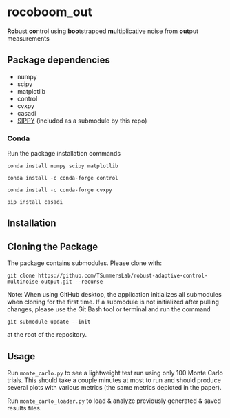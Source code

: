 # rocoboom_out

**Ro**bust **co**ntrol using **boo**tstrapped **m**ultiplicative noise from **out**put measurements

## Package dependencies
- numpy
- scipy
- matplotlib
- control 
- cvxpy
- casadi
- [SIPPY](https://github.com/CPCLAB-UNIPI/SIPPY) (included as a submodule by this repo)

### Conda 

Run the package installation commands

```
conda install numpy scipy matplotlib
```

```
conda install -c conda-forge control
```

```
conda install -c conda-forge cvxpy
```

```
pip install casadi
```

## Installation

## Cloning the Package
The package contains submodules. Please clone with:
```
git clone https://github.com/TSummersLab/robust-adaptive-control-multinoise-output.git --recurse
```
Note: When using GitHub desktop, the application initializes all submodules when cloning for the first time.
If a submodule is not initialized after pulling changes, please use the Git Bash tool or terminal and run the command

```
git submodule update --init
```

at the root of the repository.

## Usage

Run `monte_carlo.py` to see a lightweight test run using only 100 Monte Carlo trials. This should take a couple minutes at most to run and should produce several plots with various metrics (the same metrics depicted in the paper).

Run `monte_carlo_loader.py` to load & analyze previously generated & saved results files. 
